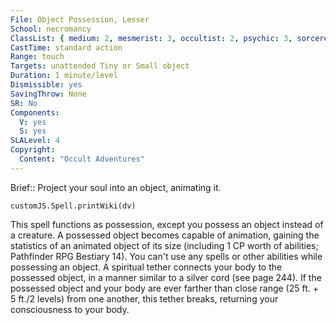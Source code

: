 ```yaml
---
File: Object Possession, Lesser
School: necromancy
ClassList: { medium: 2, mesmerist: 3, occultist: 2, psychic: 3, sorcerer: 4, wizard: 4, spiritualist: 3, witch: 4 }
CastTime: standard action
Range: touch
Targets: unattended Tiny or Small object
Duration: 1 minute/level
Dismissible: yes
SavingThrow: None
SR: No
Components:
  V: yes
  S: yes
SLALevel: 4
Copyright:
  Content: "Occult Adventures"
---
```

Brief:: Project your soul into an object, animating it.

```dataviewjs
customJS.Spell.printWiki(dv)
```

This spell functions as possession, except you possess an object instead of a creature.  A possessed object becomes capable of animation, gaining the statistics of an animated object of its size (including 1 CP worth of abilities; Pathfinder RPG Bestiary 14). You can't use any spells or other abilities while possessing an object.  A spiritual tether connects your body to the possessed object, in a manner similar to a silver cord (see page 244). If the possessed object and your body are ever farther than close range (25 ft. + 5 ft./2 levels) from one another, this tether breaks, returning your consciousness to your body.
